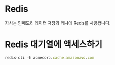 # Redis

자사는 인메모리 데이터 저장과 캐시에 Redis를 사용합니다.

# Redis 대기열에 액세스하기

```jsx
redis-cli -h acmecorp.cache.amazonaws.com
```